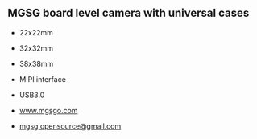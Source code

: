 ## MGSG board level camera with universal cases

- 22x22mm
- 32x32mm
- 38x38mm
- MIPI interface
- USB3.0

- www.mgsgo.com
- mgsg.opensource@gmail.com
